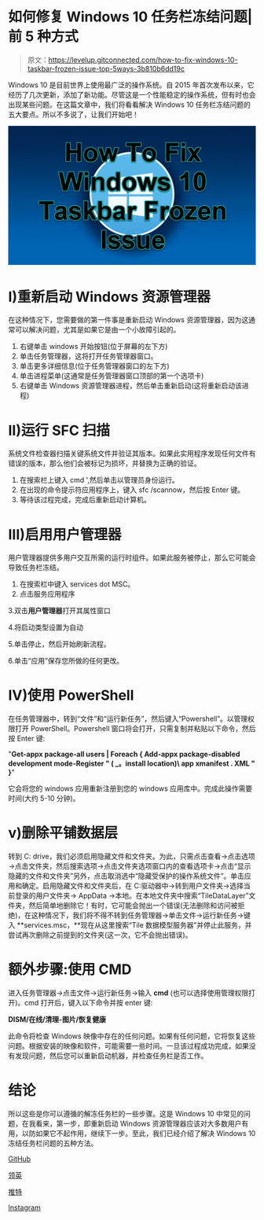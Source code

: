 # 如何修复 Windows 10 任务栏冻结问题|前 5 种方式

> 原文：<https://levelup.gitconnected.com/how-to-fix-windows-10-taskbar-frozen-issue-top-5ways-3b810b6dd19c>

Windows 10 是目前世界上使用最广泛的操作系统。自 2015 年首次发布以来，它经历了几次更新，添加了新功能。尽管这是一个性能稳定的操作系统，但有时也会出现某些问题。在这篇文章中，我们将看看解决 Windows 10 任务栏冻结问题的五大要点。所以不多说了，让我们开始吧！

![](img/901a60034400178a1c62c568121ef585.png)

# I)重新启动 Windows 资源管理器

在这种情况下，您需要做的第一件事是重新启动 Windows 资源管理器，因为这通常可以解决问题，尤其是如果它是由一个小故障引起的。

1.  右键单击 windows 开始按钮(位于屏幕的左下方)
2.  单击任务管理器，这将打开任务管理器窗口。
3.  单击更多详细信息(位于任务管理器窗口的左下方)
4.  单击进程菜单(这通常是任务管理器窗口顶部的第一个选项卡)
5.  右键单击 Windows 资源管理器进程，然后单击重新启动(这将重新启动该进程)

# II)运行 SFC 扫描

系统文件检查器扫描关键系统文件并验证其版本。如果此实用程序发现任何文件有错误的版本，那么他们会被标记为损坏，并替换为正确的验证。

1.  在搜索栏上键入 cmd ',然后单击以管理员身份运行。
2.  在出现的命令提示符应用程序上，键入 sfc /scannow，然后按 Enter 键。
3.  等待该过程完成，完成后重新启动计算机。

# III)启用用户管理器

用户管理器提供多用户交互所需的运行时组件。如果此服务被停止，那么它可能会导致任务栏冻结。

1.  在搜索栏中键入 services dot MSC。
2.  点击服务应用程序

3.双击**用户管理器**打开其属性窗口

4.将启动类型设置为自动

5.单击停止，然后开始刷新流程。

6.单击“应用”保存您所做的任何更改。

# IV)使用 PowerShell

在任务管理器中，转到“文件”和“运行新任务”，然后键入“Powershell”。以管理权限打开 PowerShell。Powershell 窗口将会打开，只需复制并粘贴以下命令，然后按 Enter 键:

"**Get-appx package-all users | Foreach { Add-appx package-disabled development mode-Register " $($ _。install location)\ app xmanifest . XML " }**"

它会将您的 windows 应用重新注册到您的 windows 应用库中。完成此操作需要时间(大约 5-10 分钟)。

# v)删除平铺数据层

转到 C: drive，我们必须启用隐藏文件和文件夹。为此，只需点击查看→点击选项→点击文件夹，然后搜索选项→点击文件夹选项窗口内的查看选项卡→点击“显示隐藏的文件和文件夹”另外，点击取消选中“隐藏受保护的操作系统文件”。单击应用和确定。启用隐藏文件和文件夹后，在 C:驱动器中→转到用户文件夹→选择当前登录的用户文件夹→ AppData →本地。在本地文件夹中搜索“TileDataLayer”文件夹，然后简单地删除它！有时，它可能会抛出一个错误(无法删除和访问被拒绝)，在这种情况下，我们将不得不转到任务管理器→单击文件→运行新任务→键入 **services.msc，**现在从这里搜索“Tile 数据模型服务器”并停止此服务，并尝试再次删除之前提到的文件夹(这一次，它不会抛出错误)。

# 额外步骤:使用 CMD

进入任务管理器→点击文件→运行新任务→输入 **cmd** (也可以选择使用管理权限打开)。cmd 打开后，键入以下命令并按 enter 键:

**DISM/在线/清理-图片/恢复健康**

此命令将检查 Windows 映像中存在的任何问题。如果有任何问题，它将恢复这些问题。根据安装的映像和软件，可能需要一些时间。一旦该过程成功完成，如果没有发现问题，然后您可以重新启动机器，并检查任务栏是否工作。

# 结论

所以这些是你可以遵循的解冻任务栏的一些步骤。这是 Windows 10 中常见的问题，在我看来，第一步，即重新启动 Windows 资源管理器应该对大多数用户有用，以防如果它不起作用，继续下一步。至此，我们已经介绍了解决 Windows 10 冻结任务栏问题的五种方法。

[GitHub](https://github.com/ritchiepulikottil)

[领英](https://www.linkedin.com/in/ritchie-pulikottil-6876341aa/)

[推特](https://twitter.com/itsritchie1005)

[Instagram](https://instagram.com/itsritchie1005)